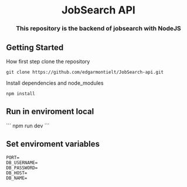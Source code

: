 <h1 align="center">JobSearch API</h1>

<h3 align="center">
  This repository is the backend of jobsearch with NodeJS
</h3>



## Getting Started

How first step clone the repository
```
git clone https://github.com/edgarmontielt/JobSearch-api.git
```
Install dependencies and node_modules
```
npm install
```


<h2>Run in enviroment local</h2>
```
npm run dev
```

## Set enviroment variables

```
PORT=
DB_USERNAME=
DB_PASSWORD=
DB_HOST=
DB_NAME=
```
